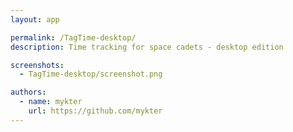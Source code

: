 ```yaml
---
layout: app

permalink: /TagTime-desktop/
description: Time tracking for space cadets - desktop edition

screenshots:
  - TagTime-desktop/screenshot.png

authors:
  - name: mykter
    url: https://github.com/mykter
---
```

